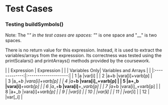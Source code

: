 # Test Cases

### Testing buildSymbols()

Note: The "_" in the test cases are spaces: "_" is one space and "__" is two spaces.

There is no return value for this expression. Instead, it is used to extract the variables/arrays from the expresssion. Its correctness
was tested using the printScalars() and printArrays() methods provided by the coursework.

|    | Expression    | Expression           |
|    | Variables Only| Variables and Arrays |
|    |:-------------:|:--------------------:|
| 1  |a              |var[i]                |
| 2  |a+b            |vara[i]+varb[p]       |  
| 3  |a_+_b          |vara[i]_+_varb[p]     |
| 4  |a_+__b         |vara[i]_+__varb[p]    |
| 5  |a__+_b         |vara[i]__+_varb[p]    |
| 6  |a__+__b        |vara[i]__+__varb[p]   |
| 7  |a_+b           |vara[i]_+varb[p]      |
| 8  |a+_b           |vara[i]+_varb[p]      |
| 9  |               |var[_i_]              |
| 10 |               |var[__i__]            |
| 11 |               |var[i_]               |
| 12 |               |var[_i]               |